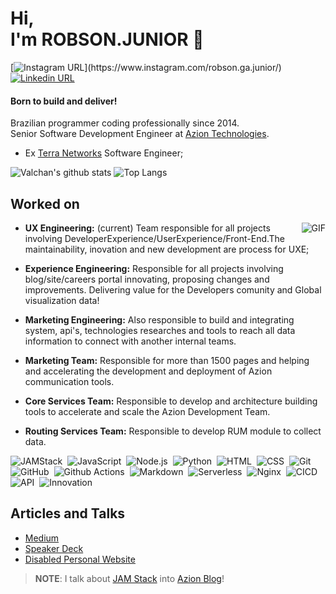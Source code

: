 # Hi,<br>I'm ROBSON.JUNIOR 👋
[![Instagram URL](https://img.shields.io/twitter/url?color=%23fb3958&label=follow&logo=instagram&logoColor=%23fb3958&style=flat-square&url=https%3A%2F%2Fwww.instagram.com%2Falejorc_)](https://www.instagram.com/robson.ga.junior/)
[![Linkedin URL](https://img.shields.io/twitter/url?color=%230072b1&label=connect&logo=linkedin&logoColor=%230072b1&style=flat-square&url=https%3A%2F%2Fwww.linkedin.com%2Fin%2Falejandro-ramirez-ciceros%2F)](https://www.linkedin.com/in/robsongajunior/)
#### Born to build and deliver!


Brazilian programmer coding professionally since 2014.
<br>
Senior Software Development Engineer at [Azion Technologies](https://www.azion.com/en/). 

- Ex [Terra Networks](https://www.terra.com.br/) Software Engineer;

![Valchan's github stats](https://github-readme-stats.vercel.app/api?username=robsongajunior&show_icons=true&theme=blue-green)
![Top Langs](https://github-readme-stats.vercel.app/api/top-langs/?username=robsongajunior&hide_progress=true)

## Worked on

<img align="right" alt="GIF" src="https://media.giphy.com/media/836HiJc7pgzy8iNXCn/giphy.gif" />

- **UX Engineering:** (current)
Team responsible for all projects involving DeveloperExperience/UserExperience/Front-End.The maintainability, inovation and new development are process for UXE;

- **Experience Engineering:**
Responsible for all projects involving blog/site/careers portal innovating, proposing changes and improvements. Delivering value for the Developers comunity and Global visualization data!

- **Marketing Engineering:**
Also responsible to build and integrating system, api's, technologies researches and tools to reach all data information to connect with another internal teams.

- **Marketing Team:** 
Responsible for more than 1500 pages and helping and accelerating the development and deployment of Azion communication tools.


- **Core Services Team:**
Responsible to develop and architecture building tools to accelerate and scale the Azion Development Team. 

- **Routing Services Team:** 
Responsible to develop RUM module to collect data.

![JAMStack](https://img.shields.io/badge/-JAMStack-05122A?style=flat&logo=jamstack)&nbsp;
![JavaScript](https://img.shields.io/badge/-JavaScript-05122A?style=flat&logo=javascript)&nbsp;
![Node.js](https://img.shields.io/badge/-Node.js-05122A?style=flat&logo=node.js)&nbsp;
![Python](https://img.shields.io/badge/-Python-05122A?style=flat&logo=python)&nbsp;
![HTML](https://img.shields.io/badge/-HTML-05122A?style=flat&logo=HTML5)&nbsp;
![CSS](https://img.shields.io/badge/-CSS-05122A?style=flat&logo=CSS3&logoColor=1572B6)&nbsp;
![Git](https://img.shields.io/badge/-Git-05122A?style=flat&logo=git)&nbsp;
![GitHub](https://img.shields.io/badge/-GitHub-05122A?style=flat&logo=github)&nbsp;
![Github Actions](https://img.shields.io/badge/-Github%20Actions-05122A?style=flat&logo=github)&nbsp;
![Markdown](https://img.shields.io/badge/-Markdown-05122A?style=flat&logo=markdown)&nbsp;
![Serverless](https://img.shields.io/badge/-serverless-05122A?style=flat&logo=serverless)&nbsp;
![Nginx](https://img.shields.io/badge/-Nginx-05122A?style=flat&logo=nginx)&nbsp;
![CICD](https://img.shields.io/badge/-CICD-05122A?style=flat&logo=cdcd)&nbsp;
![API](https://img.shields.io/badge/-API-05122A?style=flat&logo=api)&nbsp;
![Innovation](https://img.shields.io/badge/-Innovation-05122A?style=flat&logo=innovation)&nbsp;


## Articles and Talks
- [Medium](https://medium.com/@robsongajunior)
- [Speaker Deck](https://speakerdeck.com/robsongajunior)
- [Disabled Personal Website](https://robsongajunior.github.io/)

> **NOTE**: I talk about [JAM Stack](https://www.azion.com/en/search-result/?q=JAMStack) into [Azion Blog](https://www.azion.com/en/search-result/?q=JAMStack)!


